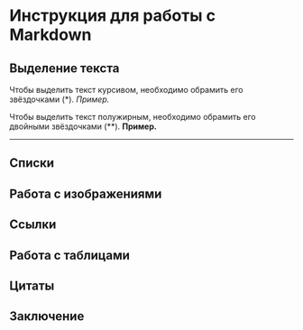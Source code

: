 # Инструкция для работы с Markdown

## Выделение текста

Чтобы выделить текст курсивом, необходимо обрамить его звёздочками (*). *Пример.*

Чтобы выделить текст полужирным, необходимо обрамить его двойными звёздочками (**). **Пример.**

---
## Списки



## Работа с изображениями

## Ссылки

## Работа с таблицами

## Цитаты

## Заключение